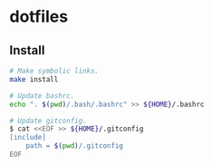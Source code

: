 # dotfiles

## Install

```bash
# Make symbolic links.
make install

# Update bashrc.
echo ". $(pwd)/.bash/.bashrc" >> ${HOME}/.bashrc

# Update gitconfig.
$ cat <<EOF >> ${HOME}/.gitconfig
[include]
	path = $(pwd)/.gitconfig
EOF
```
